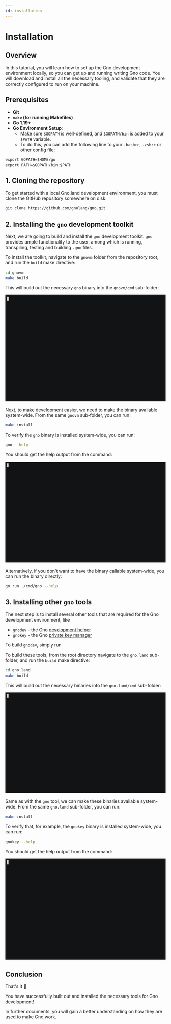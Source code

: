 ```yaml
---
id: installation
---
```


# Installation

## Overview
In this tutorial, you will learn how to set up the Gno development environment 
locally, so you can get up and running writing Gno code. You will download and 
install all the necessary tooling, and validate that they are correctly 
configured to run on your machine.

## Prerequisites
- **Git**
- **`make` (for running Makefiles)**
- **Go 1.19+**
- **Go Environment Setup**:
  - Make sure `$GOPATH` is well-defined, and `$GOPATH/bin` is added to your `$PATH` variable.
  - To do this, you can add the following line to your `.bashrc`, `.zshrc` or other config file:
```
export GOPATH=$HOME/go
export PATH=$GOPATH/bin:$PATH
```

## 1. Cloning the repository
To get started with a local Gno.land development environment, you must clone the
GitHub repository somewhere on disk:

```bash
git clone https://github.com/gnolang/gno.git
```

## 2. Installing the `gno` development toolkit
Next, we are going to build and install the `gno` development toolkit.
`gno` provides ample functionality to the user, among which is running,
transpiling, testing and building `.gno` files.

To install the toolkit, navigate to the `gnovm` folder from the repository root,
and run the `build` make directive:

```bash
cd gnovm
make build
```

This will build out the necessary `gno` binary into the `gnovm/cmd` sub-folder:

![gno tool build](../../assets/getting-started/local-setup/local-setup/make-build-gnovm.gif)

Next, to make development easier, we need to make the binary available system-wide.
From the same `gnovm` sub-folder, you can run:

```bash
make install
```

To verify the `gno` binary is installed system-wide, you can run:

```bash
gno --help
```

You should get the help output from the command:

![gno help](../../assets/getting-started/local-setup/local-setup/gno-help.gif)

Alternatively, if you don't want to have the binary callable system-wide, you can run the binary directly:

```bash
go run ./cmd/gno --help
```

## 3. Installing other `gno` tools

The next step is to install several other tools that are required for the Gno development environment, like

- `gnodev` - the Gno [development helper](../../gno-tooling/cli/gnodev.md)
- `gnokey` - the Gno [private key manager](working-with-key-pairs.md)

To build `gnodev`, simply run

To build these tools, from the root directory navigate to the `gno.land` sub-folder, and run the `build` make
directive:

```bash
cd gno.land
make build
```

This will build out the necessary binaries into the `gno.land/cmd` sub-folder:

![gno tools build](../../assets/getting-started/local-setup/local-setup/make-build-gnoland.gif)

Same as with the `gno` tool, we can make these binaries available system-wide.
From the same `gno.land` sub-folder, you can run:

```bash
make install
```

To verify that, for example, the `gnokey` binary is installed system-wide, you can run:

```bash
gnokey --help
```

You should get the help output from the command:

![gnokey help](../../assets/getting-started/local-setup/local-setup/gnokey-help.gif)

## Conclusion

That's it 🎉

You have successfully built out and installed the necessary tools for Gno development!

In further documents, you will gain a better understanding on how they are used to make Gno work.
